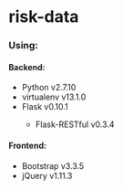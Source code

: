 # risk-data
<h3>Using:</h3>
<h4>Backend:</h4>
<ul>
	<li>Python v2.7.10</li>
	<li>virtualenv v13.1.0</li>
	<li>Flask v0.10.1</li>
	<ul>
		<li>Flask-RESTful v0.3.4</li>
	</ul>
</ul>
<h4>Frontend:</h4>
<ul>
	<li>Bootstrap v3.3.5</li>
	<li>jQuery v1.11.3</li>
</ul>
